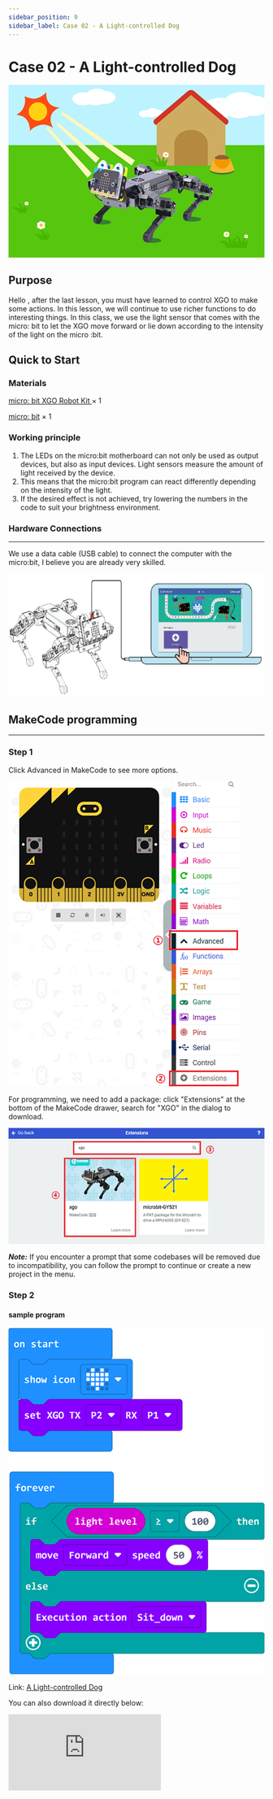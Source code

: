 ```yaml
---
sidebar_position: 9
sidebar_label: Case 02 - A Light-controlled Dog
---
```


# Case 02 - A Light-controlled Dog

![](./images/xgo-2-1.png)

## Purpose

Hello , after the last lesson, you must have learned to control XGO to make some actions. In this lesson, we will continue to use richer functions to do interesting things. In this class, we use the light sensor that comes with the micro: bit to let the XGO move forward or lie down according to the intensity of the light on the micro :bit.

## Quick to Start

### Materials

[micro: bit XGO Robot Kit ](https://www.elecfreaks.com/micro-bit-xgo-robot-kit.html) × 1

[micro: bit](https://www.elecfreaks.com/bbc-micro-bit-board-for-coding-programming-microbit.html) × 1

### Working principle

1. The LEDs on the micro:bit motherboard can not only be used as output devices, but also as input devices. Light sensors measure the amount of light received by the device.
2. This means that the micro:bit program can react differently depending on the intensity of the light.
3. If the desired effect is not achieved, try lowering the numbers in the code to suit your brightness environment.

### Hardware Connections
---
We use a data cable (USB cable) to connect the computer with the micro:bit, I believe you are already very skilled.

![](./images/microbit-xgo-robot-kit-22.png)

## MakeCode programming
---
### Step 1

Click Advanced in MakeCode to see more options.

![](./images/microbit-xgo-robot-kit-10.png)

For programming, we need to add a package: click "Extensions" at the bottom of the MakeCode drawer, search for "XGO" in the dialog to download.

![](./images/microbit-xgo-robot-kit-11.png)

***Note:*** If you encounter a prompt that some codebases will be removed due to incompatibility, you can follow the prompt to continue or create a new project in the menu.

### Step 2

#### sample program

![](./images/xgo-2-2.png)

Link: [A Light-controlled Dog](https://makecode.microbit.org/_YVJe8eefmbqo)

You can also download it directly below:

<div
    style={{
        position: 'relative',
        paddingBottom: '60%',
        overflow: 'hidden',
    }}
>
    <iframe
        src="https://makecode.microbit.org/_V4YJ2i9LkYoi"
        frameborder="0"
        sandbox="allow-popups allow-forms allow-scripts allow-same-origin"
        style={{
            position: 'absolute',
            width: '100%',
            height: '100%',
        }}
    />
</div>

## FAQ

If XGO doesn't move, please try adjusting the light intensity.

## Exploration

How to give more commands to XGO with light intensity?
